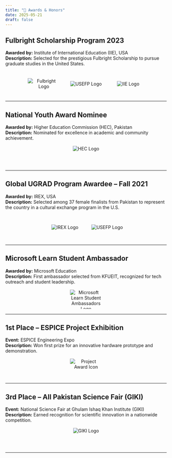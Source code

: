 ```yaml
---
title: "🏅 Awards & Honors"
date: 2025-05-21
draft: false
---
```


## Fulbright Scholarship Program 2023  
**Awarded by:** Institute of International Education (IIE), USA  
**Description:** Selected for the prestigious Fulbright Scholarship to pursue graduate studies in the United States.

<div align="center" style="display: flex; justify-content: center; gap: 2rem; flex-wrap: wrap; margin: 1.5rem 0;">
  <div style="width: 100px; height: 60px; display: flex; align-items: center; justify-content: center;">
    <img src="https://uknow.uky.edu/sites/default/files/styles/facebook/public/Fulbright_Primary_RGB_FullColor_0.png?itok=3hh4Rf8H" alt="Fulbright Logo" style="max-width: 100%; max-height: 100%; object-fit: contain;" />
  </div>
  <div style="width: 100px; height: 60px; display: flex; align-items: center; justify-content: center;">
    <img src="https://www.usefp.org/assets/img/logo.png" alt="USEFP Logo" style="max-width: 100%; max-height: 100%; object-fit: contain;" />
  </div>
  <div style="width: 100px; height: 60px; display: flex; align-items: center; justify-content: center;">
    <img src="https://www.iie.org/wp-content/uploads/2022/12/iie-logo.png" alt="IIE Logo" style="max-width: 100%; max-height: 100%; object-fit: contain;" />
  </div>
</div>

---

## National Youth Award Nominee  
**Awarded by:** Higher Education Commission (HEC), Pakistan  
**Description:** Nominated for excellence in academic and community achievement.

<div align="center" style="width: 100px; height: 60px; margin: 1rem auto;">
  <img src="https://github.com/user-attachments/assets/712b246f-e520-461c-8c43-d5cbd73c9e77" alt="HEC Logo" style="max-width: 100%; max-height: 100%; object-fit: contain;" />
</div>

---

## Global UGRAD Program Awardee – Fall 2021  
**Awarded by:** IREX, USA  
**Description:** Selected among 37 female finalists from Pakistan to represent the country in a cultural exchange program in the U.S.

<div align="center" style="display: flex; justify-content: center; gap: 2rem; flex-wrap: wrap; margin: 1.5rem 0;">
  <div style="width: 100px; height: 60px; display: flex; align-items: center; justify-content: center;">
    <img src="https://github.com/user-attachments/assets/1c40a8cb-f44a-40c3-88bb-e10b8fb664b2" alt="IREX Logo" style="max-width: 100%; max-height: 100%; object-fit: contain;" />
  </div>
  <div style="width: 100px; height: 60px; display: flex; align-items: center; justify-content: center;">
    <img src="https://www.usefp.org/assets/img/logo.png" alt="USEFP Logo" style="max-width: 100%; max-height: 100%; object-fit: contain;" />
  </div>
</div>

---

## Microsoft Learn Student Ambassador  
**Awarded by:** Microsoft Education  
**Description:** First ambassador selected from KFUEIT, recognized for tech outreach and student leadership.

<div align="center" style="width: 100px; height: 60px; margin: 1rem auto;">
  <img src="https://github.com/user-attachments/assets/781f72d7-e67d-48d8-a77a-943062fc0a57" alt="Microsoft Learn Student Ambassadors Logo" style="max-width: 100%; max-height: 100%; object-fit: contain;" />
</div>

---

## 1st Place – ESPICE Project Exhibition  
**Event:** ESPICE Engineering Expo  
**Description:** Won first prize for an innovative hardware prototype and demonstration.

<div align="center" style="width: 100px; height: 60px; margin: 1rem auto;">
  <img src="https://kfueit.edu.pk/uploads/4/ueit-logo-r.png" alt="Project Award Icon" style="max-width: 100%; max-height: 100%; object-fit: contain;" />
</div>

---

## 3rd Place – All Pakistan Science Fair (GIKI)  
**Event:** National Science Fair at Ghulam Ishaq Khan Institute (GIKI)  
**Description:** Earned recognition for scientific innovation in a nationwide competition.

<div align="center" style="width: 100px; height: 60px; margin: 1rem auto;">
  <img src="https://github.com/user-attachments/assets/11c7118e-f695-47dd-bc7b-ecee5a8d5b45" alt="GIKI Logo" style="max-width: 100%; max-height: 100%; object-fit: contain;" />
</div>

---
